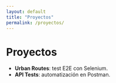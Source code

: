 ```yaml
---
layout: default
title: "Proyectos"
permalink: /proyectos/
---
```


# Proyectos

- **Urban Routes**: test E2E con Selenium.
- **API Tests**: automatización en Postman.
